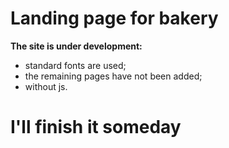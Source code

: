 # Landing page for bakery

**The site is under development:**
* standard fonts are used;
* the remaining pages have not been added;
* without js.

# I'll finish it someday

